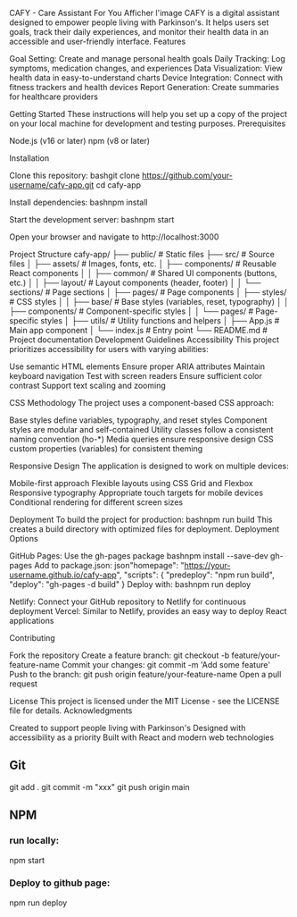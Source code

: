 CAFY - Care Assistant For You
Afficher l'image
CAFY is a digital assistant designed to empower people living with Parkinson's. It helps users set goals, track their daily experiences, and monitor their health data in an accessible and user-friendly interface.
Features

Goal Setting: Create and manage personal health goals
Daily Tracking: Log symptoms, medication changes, and experiences
Data Visualization: View health data in easy-to-understand charts
Device Integration: Connect with fitness trackers and health devices
Report Generation: Create summaries for healthcare providers

Getting Started
These instructions will help you set up a copy of the project on your local machine for development and testing purposes.
Prerequisites

Node.js (v16 or later)
npm (v8 or later)

Installation

Clone this repository:
bashgit clone https://github.com/your-username/cafy-app.git
cd cafy-app

Install dependencies:
bashnpm install

Start the development server:
bashnpm start

Open your browser and navigate to http://localhost:3000

Project Structure
cafy-app/
├── public/ # Static files
├── src/ # Source files
│ ├── assets/ # Images, fonts, etc.
│ ├── components/ # Reusable React components
│ │ ├── common/ # Shared UI components (buttons, etc.)
│ │ ├── layout/ # Layout components (header, footer)
│ │ └── sections/ # Page sections
│ ├── pages/ # Page components
│ ├── styles/ # CSS styles
│ │ ├── base/ # Base styles (variables, reset, typography)
│ │ ├── components/ # Component-specific styles
│ │ └── pages/ # Page-specific styles
│ ├── utils/ # Utility functions and helpers
│ ├── App.js # Main app component
│ └── index.js # Entry point
└── README.md # Project documentation
Development Guidelines
Accessibility
This project prioritizes accessibility for users with varying abilities:

Use semantic HTML elements
Ensure proper ARIA attributes
Maintain keyboard navigation
Test with screen readers
Ensure sufficient color contrast
Support text scaling and zooming

CSS Methodology
The project uses a component-based CSS approach:

Base styles define variables, typography, and reset styles
Component styles are modular and self-contained
Utility classes follow a consistent naming convention (ho-\*)
Media queries ensure responsive design
CSS custom properties (variables) for consistent theming

Responsive Design
The application is designed to work on multiple devices:

Mobile-first approach
Flexible layouts using CSS Grid and Flexbox
Responsive typography
Appropriate touch targets for mobile devices
Conditional rendering for different screen sizes

Deployment
To build the project for production:
bashnpm run build
This creates a build directory with optimized files for deployment.
Deployment Options

GitHub Pages: Use the gh-pages package
bashnpm install --save-dev gh-pages
Add to package.json:
json"homepage": "https://your-username.github.io/cafy-app",
"scripts": {
"predeploy": "npm run build",
"deploy": "gh-pages -d build"
}
Deploy with:
bashnpm run deploy

Netlify: Connect your GitHub repository to Netlify for continuous deployment
Vercel: Similar to Netlify, provides an easy way to deploy React applications

Contributing

Fork the repository
Create a feature branch: git checkout -b feature/your-feature-name
Commit your changes: git commit -m 'Add some feature'
Push to the branch: git push origin feature/your-feature-name
Open a pull request

License
This project is licensed under the MIT License - see the LICENSE file for details.
Acknowledgments

Created to support people living with Parkinson's
Designed with accessibility as a priority
Built with React and modern web technologies

## Git

git add .
git commit -m "xxx"
git push origin main

## NPM

### run locally:

npm start

### Deploy to github page:

npm run deploy
